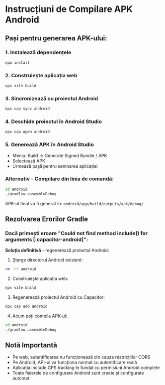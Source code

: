 # Instrucțiuni de Compilare APK Android

## Pași pentru generarea APK-ului:

### 1. Instalează dependențele
```bash
npm install
```

### 2. Construiește aplicația web
```bash
npx vite build
```

### 3. Sincronizează cu proiectul Android
```bash
npx cap sync android
```

### 4. Deschide proiectul în Android Studio
```bash
npx cap open android
```

### 5. Generează APK în Android Studio
- Meniu: Build → Generate Signed Bundle / APK
- Selectează APK
- Urmează pașii pentru semnarea aplicației

### Alternativ - Compilare din linia de comandă:
```bash
cd android
./gradlew assembleDebug
```

APK-ul final va fi generat în: `android/app/build/outputs/apk/debug/`

## Rezolvarea Erorilor Gradle

### Dacă primești eroare "Could not find method include() for arguments [:capacitor-android]":

**Soluția definitivă** - regenerează proiectul Android:

1. Șterge directorul Android existent:
```bash
rm -rf android
```

2. Construiește aplicația web:
```bash
npx vite build
```

3. Regenerează proiectul Android cu Capacitor:
```bash
npx cap add android
```

4. Acum poți compila APK-ul:
```bash
cd android
./gradlew assembleDebug
```

## Notă Importantă
- Pe web, autentificarea nu funcționează din cauza restricțiilor CORS
- Pe Android, API-ul va funcționa normal cu autentificare reală
- Aplicația include GPS tracking în fundal cu permisiuni Android complete
- Toate fișierele de configurare Android sunt create și configurate automat
